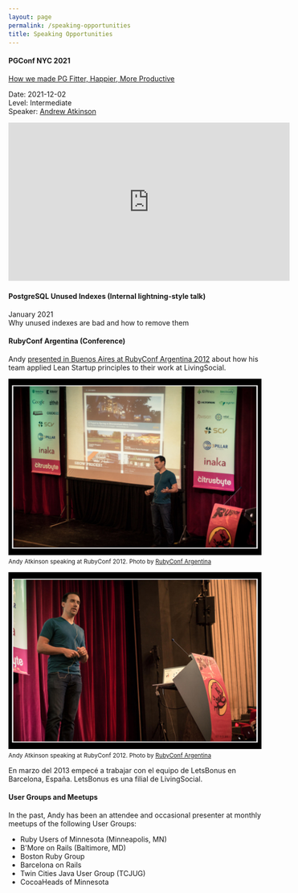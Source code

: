 ```yaml
---
layout: page
permalink: /speaking-opportunities
title: Speaking Opportunities
---
```


#### PGConf NYC 2021

[How we made PG Fitter, Happier, More Productive](https://postgresql.us/events/pgconfnyc2021/sessions/session/916-how-we-made-pg-fitter-happier-more-productive/)

Date: 2021-12-02<br/>
Level: Intermediate<br/>
Speaker: [Andrew Atkinson](https://postgresql.us/events/pgconfnyc2021/sessions/speaker/310-andrew-atkinson/)

<script async class="speakerdeck-embed" data-id="030a9bf3e09e4486acb96323ffe66302" data-ratio="1.77777777777778" src="//speakerdeck.com/assets/embed.js"></script>

<iframe width="560" height="315" src="https://www.youtube.com/embed/ijYha2bBink" title="YouTube video player" frameborder="0" allow="accelerometer; autoplay; clipboard-write; encrypted-media; gyroscope; picture-in-picture" allowfullscreen></iframe>

#### PostgreSQL Unused Indexes (Internal lightning-style talk)

January 2021<br/>
Why unused indexes are bad and how to remove them

<script async class="speakerdeck-embed" data-id="6644d7dd7380413ea19dce1955f41269" data-ratio="1.77777777777778" src="//speakerdeck.com/assets/embed.js"></script>

#### RubyConf Argentina (Conference)

Andy [presented in Buenos Aires at RubyConf Argentina 2012](/blog/2013/11/27/rubyconf-argentina-2012/) about how his team applied Lean Startup principles to their work at LivingSocial.

![Andy Atkinson speaking at RubyConf Argentina 2012](/assets/images/pages/andy-rubyconf-argentina-2012-1.jpg)
<small>Andy Atkinson speaking at RubyConf 2012. Photo by [RubyConf Argentina](https://www.flickr.com/groups/rubyconfar2012/)</small>

![Andy Atkinson speaking at RubyConf Argentina 2012](/assets/images/pages/andy-rubyconf-argentina-2012-2.jpg)
<small>Andy Atkinson speaking at RubyConf 2012. Photo by [RubyConf Argentina](https://www.flickr.com/groups/rubyconfar2012/)</small>

En marzo del 2013 empecé a trabajar con el equipo de LetsBonus en Barcelona, España. LetsBonus es una filial de LivingSocial.

<script async class="speakerdeck-embed" data-id="b951eb0086a70130f51612313d145db7" data-ratio="1.33333333333333" src="//speakerdeck.com/assets/embed.js"></script>

#### User Groups and Meetups

In the past, Andy has been an attendee and occasional presenter at monthly meetups of the following User Groups:

- Ruby Users of Minnesota (Minneapolis, MN)
- B'More on Rails (Baltimore, MD)
- Boston Ruby Group
- Barcelona on Rails
- Twin Cities Java User Group (TCJUG)
- CocoaHeads of Minnesota
